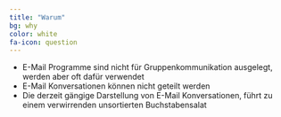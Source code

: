 ```yaml
---
title: "Warum"
bg: why
color: white
fa-icon: question
---
```


- E-Mail Programme sind nicht für Gruppenkommunikation ausgelegt, werden aber oft dafür verwendet
- E-Mail Konversationen können nicht geteilt werden
- Die derzeit gängige Darstellung von E-Mail Konversationen, führt zu einem verwirrenden unsortierten Buchstabensalat